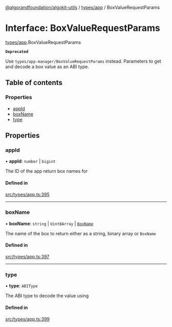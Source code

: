 [@algorandfoundation/algokit-utils](../README.md) / [types/app](../modules/types_app.md) / BoxValueRequestParams

# Interface: BoxValueRequestParams

[types/app](../modules/types_app.md).BoxValueRequestParams

**`Deprecated`**

Use `types/app-manager/BoxValueRequestParams` instead.
Parameters to get and decode a box value as an ABI type.

## Table of contents

### Properties

- [appId](types_app.BoxValueRequestParams.md#appid)
- [boxName](types_app.BoxValueRequestParams.md#boxname)
- [type](types_app.BoxValueRequestParams.md#type)

## Properties

### appId

• **appId**: `number` \| `bigint`

The ID of the app return box names for

#### Defined in

[src/types/app.ts:395](https://github.com/algorandfoundation/algokit-utils-ts/blob/main/src/types/app.ts#L395)

___

### boxName

• **boxName**: `string` \| `Uint8Array` \| [`BoxName`](types_app.BoxName.md)

The name of the box to return either as a string, binary array or `BoxName`

#### Defined in

[src/types/app.ts:397](https://github.com/algorandfoundation/algokit-utils-ts/blob/main/src/types/app.ts#L397)

___

### type

• **type**: `ABIType`

The ABI type to decode the value using

#### Defined in

[src/types/app.ts:399](https://github.com/algorandfoundation/algokit-utils-ts/blob/main/src/types/app.ts#L399)
